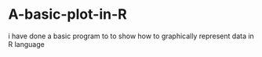 # A-basic-plot-in-R
i have done a basic program to to show how to graphically represent data in R language 
